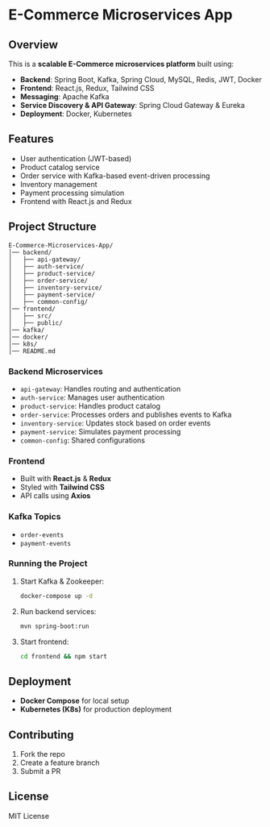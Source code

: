 # E-Commerce Microservices App

## Overview
This is a **scalable E-Commerce microservices platform** built using:
- **Backend**: Spring Boot, Kafka, Spring Cloud, MySQL, Redis, JWT, Docker
- **Frontend**: React.js, Redux, Tailwind CSS
- **Messaging**: Apache Kafka
- **Service Discovery & API Gateway**: Spring Cloud Gateway & Eureka
- **Deployment**: Docker, Kubernetes

## Features
- User authentication (JWT-based)
- Product catalog service
- Order service with Kafka-based event-driven processing
- Inventory management
- Payment processing simulation
- Frontend with React.js and Redux

## Project Structure
```
E-Commerce-Microservices-App/
│── backend/
│   ├── api-gateway/
│   ├── auth-service/
│   ├── product-service/
│   ├── order-service/
│   ├── inventory-service/
│   ├── payment-service/
│   ├── common-config/
│── frontend/
│   ├── src/
│   ├── public/
│── kafka/
│── docker/
│── k8s/
│── README.md
```

### Backend Microservices
- `api-gateway`: Handles routing and authentication
- `auth-service`: Manages user authentication
- `product-service`: Handles product catalog
- `order-service`: Processes orders and publishes events to Kafka
- `inventory-service`: Updates stock based on order events
- `payment-service`: Simulates payment processing
- `common-config`: Shared configurations

### Frontend
- Built with **React.js** & **Redux**
- Styled with **Tailwind CSS**
- API calls using **Axios**

### Kafka Topics
- `order-events`
- `payment-events`

### Running the Project
1. Start Kafka & Zookeeper:
   ```bash
   docker-compose up -d
   ```
2. Run backend services:
   ```bash
   mvn spring-boot:run
   ```
3. Start frontend:
   ```bash
   cd frontend && npm start
   ```

## Deployment
- **Docker Compose** for local setup
- **Kubernetes (K8s)** for production deployment

## Contributing
1. Fork the repo
2. Create a feature branch
3. Submit a PR

## License
MIT License

